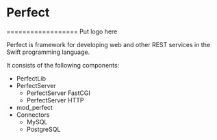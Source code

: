 # Perfect
==================
Put logo here

Perfect is framework for developing web and other REST services in the Swift programming language.

It consists of the following components:

* PerfectLib
* PerfectServer
	* PerfectServer FastCGI
	* PerfectServer HTTP
* mod_perfect
* Connectors
	* MySQL
	* PostgreSQL


